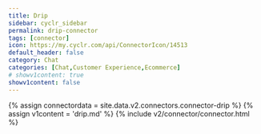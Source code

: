 ```yaml
---
title: Drip
sidebar: cyclr_sidebar
permalink: drip-connector
tags: [connector]
icon: https://my.cyclr.com/api/ConnectorIcon/14513
default_header: false
category: Chat
categories: [Chat,Customer Experience,Ecommerce]
# showv1content: true
showv1content: false
---
```

{% assign connectordata = site.data.v2.connectors.connector-drip %}
{% assign v1content = 'drip.md' %}
{% include v2/connector/connector.html %}	